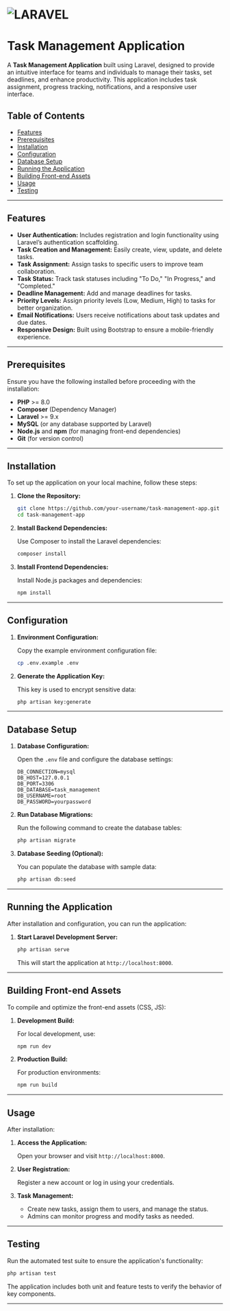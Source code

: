 # ![LARAVEL](https://raw.githubusercontent.com/laravel/art/master/logo-lockup/5%20SVG/2%20CMYK/1%20Full%20Color/laravel-logolockup-cmyk-red.svg) 



# Task Management Application

A **Task Management Application** built using Laravel, designed to provide an intuitive interface for teams and individuals to manage their tasks, set deadlines, and enhance productivity. This application includes task assignment, progress tracking, notifications, and a responsive user interface.

## Table of Contents

- [Features](#features)
- [Prerequisites](#prerequisites)
- [Installation](#installation)
- [Configuration](#configuration)
- [Database Setup](#database-setup)
- [Running the Application](#running-the-application)
- [Building Front-end Assets](#building-front-end-assets)
- [Usage](#usage)
- [Testing](#testing)

---

## Features

- **User Authentication:** Includes registration and login functionality using Laravel’s authentication scaffolding.
- **Task Creation and Management:** Easily create, view, update, and delete tasks.
- **Task Assignment:** Assign tasks to specific users to improve team collaboration.
- **Task Status:** Track task statuses including "To Do," "In Progress," and "Completed."
- **Deadline Management:** Add and manage deadlines for tasks.
- **Priority Levels:** Assign priority levels (Low, Medium, High) to tasks for better organization.
- **Email Notifications:** Users receive notifications about task updates and due dates.
- **Responsive Design:** Built using Bootstrap to ensure a mobile-friendly experience.

---

## Prerequisites

Ensure you have the following installed before proceeding with the installation:

- **PHP** >= 8.0
- **Composer** (Dependency Manager)
- **Laravel** >= 9.x
- **MySQL** (or any database supported by Laravel)
- **Node.js** and **npm** (for managing front-end dependencies)
- **Git** (for version control)

---

## Installation

To set up the application on your local machine, follow these steps:

1. **Clone the Repository:**

   ```bash
   git clone https://github.com/your-username/task-management-app.git
   cd task-management-app
   ```

2. **Install Backend Dependencies:**

   Use Composer to install the Laravel dependencies:

   ```bash
   composer install
   ```

3. **Install Frontend Dependencies:**

   Install Node.js packages and dependencies:

   ```bash
   npm install
   ```

---

## Configuration

1. **Environment Configuration:**

   Copy the example environment configuration file:

   ```bash
   cp .env.example .env
   ```

2. **Generate the Application Key:**

   This key is used to encrypt sensitive data:

   ```bash
   php artisan key:generate
   ```

---

## Database Setup

1. **Database Configuration:**

   Open the `.env` file and configure the database settings:

   ```env
   DB_CONNECTION=mysql
   DB_HOST=127.0.0.1
   DB_PORT=3306
   DB_DATABASE=task_management
   DB_USERNAME=root
   DB_PASSWORD=yourpassword
   ```

2. **Run Database Migrations:**

   Run the following command to create the database tables:

   ```bash
   php artisan migrate
   ```

3. **Database Seeding (Optional):**

   You can populate the database with sample data:

   ```bash
   php artisan db:seed
   ```

---

## Running the Application

After installation and configuration, you can run the application:

1. **Start Laravel Development Server:**

   ```bash
   php artisan serve
   ```

   This will start the application at `http://localhost:8000`.

---

## Building Front-end Assets

To compile and optimize the front-end assets (CSS, JS):

1. **Development Build:**

   For local development, use:

   ```bash
   npm run dev
   ```

2. **Production Build:**

   For production environments:

   ```bash
   npm run build
   ```

---

## Usage

After installation:

1. **Access the Application:**

   Open your browser and visit `http://localhost:8000`.

2. **User Registration:**

   Register a new account or log in using your credentials.

3. **Task Management:**

   - Create new tasks, assign them to users, and manage the status.
   - Admins can monitor progress and modify tasks as needed.

---

## Testing

Run the automated test suite to ensure the application's functionality:

```bash
php artisan test
```

The application includes both unit and feature tests to verify the behavior of key components.

---



